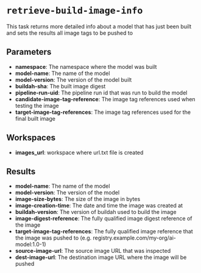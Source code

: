 # `retrieve-build-image-info`

This task returns more detailed info about a model that has just been built and sets the results all image tags to be pushed to

## Parameters
* **namespace**: The namespace where the model was built
* **model-name**: The name of the model
* **model-version**: The version of the model built
* **buildah-sha**: The built image digest
* **pipeline-run-uid**: The pipeline run id that was run to build the model
* **candidate-image-tag-reference**: The image tag references used when testing the image
* **target-image-tag-references**: The image tag references used for the final built image

## Workspaces
* **images_url**: workspace where url.txt file is created

## Results
* **model-name**: The name of the model
* **model-version**: The version of the model
* **image-size-bytes**: The size of the image in bytes
* **image-creation-time**: The date and time the image was created at
* **buildah-version**: The version of buildah used to build the image
* **image-digest-reference**: The fully qualified image digest reference of the image
* **target-image-tag-references**: The fully qualified image reference that the image was pushed to (e.g. registry.example.com/my-org/ai-model:1.0-1)
* **source-image-url**: The source image URL that was inspected
* **dest-image-url**: The destination image URL where the image will be pushed
